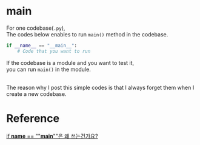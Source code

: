 # __main__
For one codebase(`.py`), <br>
The codes below enables to run `main()` method in the codebase. <br>
```python
if __name__ == "__main__":
    # Code that you want to run
```
If the codebase is a module and you want to test it, <br>
you can run `main()` in the module. <br><br>

The reason why I post this simple codes is that I always forget them when I create a new codebase.

# Reference
[if __name__ == ""__main__""은 왜 쓰는건가요?](https://hashcode.co.kr/questions/3/if-__name__-__main__%EC%9D%80-%EC%99%9C%EC%93%B0%EB%82%98%EC%9A%94)
